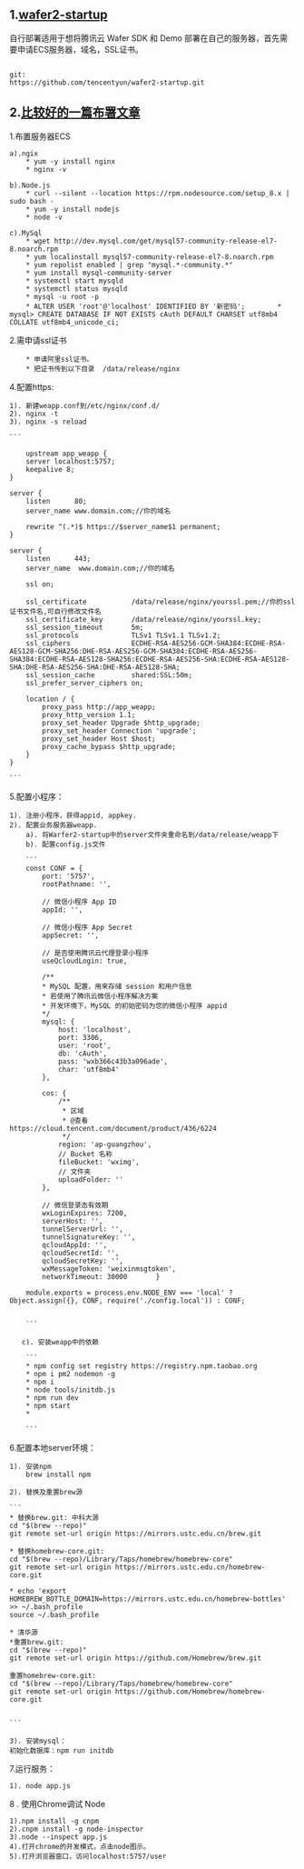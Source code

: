 1.[wafer2-startup](https://github.com/tencentyun/wafer2-startup/wiki/%E8%87%AA%E8%A1%8C%E9%83%A8%E7%BD%B2)
----
自行部署适用于想将腾讯云 Wafer SDK 和 Demo 部署在自己的服务器，首先需要申请ECS服务器，域名，SSL证书。

```

git:
https://github.com/tencentyun/wafer2-startup.git

```


2.[比较好的一篇布署文章](https://www.jianshu.com/p/408ae000fe1f?utm_campaign=hugo&utm_medium=reader_share&utm_content=note&utm_source=weixin-friends)
----

1.布置服务器ECS

	a).ngix
		* yum -y install nginx
		* nginx -v

	b).Node.js
		* curl --silent --location https://rpm.nodesource.com/setup_8.x | sudo bash -
		* yum -y install nodejs
		* node -v

	c).MySql
		* wget http://dev.mysql.com/get/mysql57-community-release-el7-8.noarch.rpm
		* yum localinstall mysql57-community-release-el7-8.noarch.rpm
		* yum repolist enabled | grep "mysql.*-community.*"
		* yum install mysql-community-server
		* systemctl start mysqld
		* systemctl status mysqld
		* mysql -u root -p
		* ALTER USER 'root'@'localhost' IDENTIFIED BY '新密码';		* mysql> CREATE DATABASE IF NOT EXISTS cAuth DEFAULT CHARSET utf8mb4 COLLATE utf8mb4_unicode_ci;


2.需申请ssl证书

		* 申请阿里ssl证书。
		* 把证书传到以下目录  /data/release/nginx
		

4.配置https:

	1). 新建weapp.conf到/etc/nginx/conf.d/
	2). nginx -t
	3). nginx -s reload

	```

		upstream app_weapp {
	    server localhost:5757;
	    keepalive 8;
	}
	 
	server {
	    listen      80;
	    server_name www.domain.com;//你的域名
	 
	    rewrite ^(.*)$ https://$server_name$1 permanent;
	}
 
	server {
	    listen      443;
	    server_name  www.domain.com;//你的域名
	 
	    ssl on;
	 
	    ssl_certificate           /data/release/nginx/yourssl.pem;//你的ssl证书文件名,可自行修改文件名
	    ssl_certificate_key       /data/release/nginx/yourssl.key;
	    ssl_session_timeout       5m;
	    ssl_protocols             TLSv1 TLSv1.1 TLSv1.2;
	    ssl_ciphers               ECDHE-RSA-AES256-GCM-SHA384:ECDHE-RSA-AES128-GCM-SHA256:DHE-RSA-AES256-GCM-SHA384:ECDHE-RSA-AES256-SHA384:ECDHE-RSA-AES128-SHA256:ECDHE-RSA-AES256-SHA:ECDHE-RSA-AES128-SHA:DHE-RSA-AES256-SHA:DHE-RSA-AES128-SHA;
	    ssl_session_cache         shared:SSL:50m;
	    ssl_prefer_server_ciphers on;
	 
	    location / {
	        proxy_pass http://app_weapp;
	        proxy_http_version 1.1;
	        proxy_set_header Upgrade $http_upgrade;
	        proxy_set_header Connection 'upgrade';
	        proxy_set_header Host $host;
	        proxy_cache_bypass $http_upgrade;
	    }
	}

	```

5.配置小程序：

	1). 注册小程序，获得appid, appkey.
	2). 配置业务服务器weapp. 
		a). 将Warfer2-startup中的server文件夹重命名到/data/release/weapp下
		b). 配置config.js文件

		```
		const CONF = {
    		port: '5757',
    		rootPathname: '',

    		// 微信小程序 App ID
    		appId: '',

    		// 微信小程序 App Secret
    		appSecret: '',

    		// 是否使用腾讯云代理登录小程序
    		useQcloudLogin: true,

    		/**
     		* MySQL 配置，用来存储 session 和用户信息
     		* 若使用了腾讯云微信小程序解决方案
     		* 开发环境下，MySQL 的初始密码为您的微信小程序 appid
     		*/
    		mysql: {
        		host: 'localhost',
        		port: 3306,
        		user: 'root',
        		db: 'cAuth',
        		pass: 'wxb366c43b3a096ade',
        		char: 'utf8mb4'
    		},

		    cos: {
		        /**
		         * 区域
		         * @查看 https://cloud.tencent.com/document/product/436/6224
		         */
		        region: 'ap-guangzhou',
		        // Bucket 名称
		        fileBucket: 'wximg',
		        // 文件夹
		        uploadFolder: ''
		    },
		
		    // 微信登录态有效期
		    wxLoginExpires: 7200,
		    serverHost: '',
    		tunnelServerUrl: '',
    		tunnelSignatureKey: '',
    		qcloudAppId: '',
    		qcloudSecretId: '',
    		qcloudSecretKey: '',
    		wxMessageToken: 'weixinmsgtoken',
    		networkTimeout: 30000		}
		
		module.exports = process.env.NODE_ENV === 'local' ? Object.assign({}, CONF, require('./config.local')) : CONF;


		```

       c). 安装weapp中的依赖
		       
		```
		* npm config set registry https://registry.npm.taobao.org
		* npm i pm2 nodemon -g
		* npm i
		* node tools/initdb.js
		* npm run dev
		* npm start
		* 
		
		```
		
		
6.配置本地server环境：


    1). 安装npm
        brew install npm
        
    2). 替换及重置brew源
    
    ```
    * 替换brew.git: 中科大源
	cd "$(brew --repo)"
	git remote set-url origin https://mirrors.ustc.edu.cn/brew.git

	* 替换homebrew-core.git:
	cd "$(brew --repo)/Library/Taps/homebrew/homebrew-core"
	git remote set-url origin https://mirrors.ustc.edu.cn/homebrew-core.git
	
	* echo 'export HOMEBREW_BOTTLE_DOMAIN=https://mirrors.ustc.edu.cn/homebrew-bottles' >> ~/.bash_profile
	source ~/.bash_profile
	
	* 清华源
	*重置brew.git:
	cd "$(brew --repo)"
	git remote set-url origin https://github.com/Homebrew/brew.git

	重置homebrew-core.git:
	cd "$(brew --repo)/Library/Taps/homebrew/homebrew-core"
	git remote set-url origin https://github.com/Homebrew/homebrew-core.git
	
    
    ```
    
    3). 安装mysql：
    初始化数据库：npm run initdb
    
    
7.运行服务：

    1). node app.js 
    

8 . 使用Chrome调试 Node

	1).npm install -g cnpm
	2).cnpm install -g node-inspector
	3).node --inspect app.js
	4).打开chrome的开发模式，点击node图示。
	5).打开浏览器窗口，访问localhost:5757/user

    
   
    
    
    
    